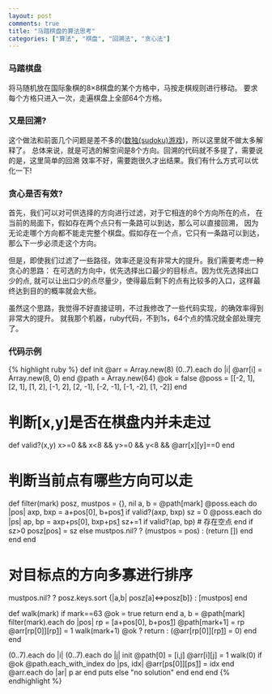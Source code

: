 ```yaml
---
layout: post
comments: true
title: "马踏棋盘的算法思考"
categories: ["算法", "棋盘", "回溯法", "贪心法"]
---
```


### 马踏棋盘
将马随机放在国际象棋的8×8棋盘的某个方格中，马按走棋规则进行移动。
要求每个方格只进入一次，走遍棋盘上全部64个方格。

### 又是回溯?
这个做法和前面几个问题是差不多的([数独(sudoku)游戏][1])，所以这里就不做太多解释了。
总体来说，就是可选的解空间是8个方向。回溯的代码就不多提了，需要说的是，这里简单的回溯
效率不好，需要跑很久才出结果。我们有什么方式可以优化一下!

### 贪心是否有效?
首先，我们可以对可供选择的方向进行过滤，对于它相连的8个方向所在的点，
在当前的局面下，假如存在两个点只有一条路可以到达，那么可以直接回溯，
因为无论走哪个方向都不能走完整个棋盘。假如存在一个点，它只有一条路可以到达，
那么下一步必须走这个方向。

但是，即使我们过滤了一些路径，效率还是没有非常大的提升。我们需要考虑一种贪心的思路：
在可选的方向中，优先选择出口最少的目标点。因为优先选择出口少的点,
就可以让出口少的点尽量少，使得最后剩下的点有比较多的入口，这样最终达到目的的概率就会大些。

虽然这个思路，我觉得不好直接证明，不过我修改了一些代码实现，的确效率得到非常大的提升。
就我那个机器，ruby代码，不到1s，64个点的情况就全部处理完了。

### 代码示例
{% highlight ruby %}
def init
  @arr = Array.new(8)
  (0..7).each do |i| @arr[i] = Array.new(8, 0) end
  @path = Array.new(64) 
  @ok = false
  @poss = [[-2, 1], [2, 1], [1, 2], [-1, 2], [2, -1], [-2, -1], [-1, -2], [1, -2]]
end
# 判断[x,y]是否在棋盘内并未走过
def valid?(x,y)
  x>=0 && x<8 && y>=0 && y<8 && @arr[x][y]==0
end

# 判断当前点有哪些方向可以走
def filter(mark)
  posz, mustpos = {}, nil
  a, b = @path[mark]
  @poss.each do |pos|
    axp, bxp = a+pos[0], b+pos[1]
    if valid?(axp, bxp)
      sz = 0
      @poss.each do |ps|
        ap, bp = axp+ps[0], bxp+ps[1]
        sz+=1 if valid?(ap, bp) # 存在空点
      end
      if sz>0
        posz[pos] = sz
      else
        mustpos.nil? ? (mustpos = pos) : (return [])
      end
    end
  end
  # 对目标点的方向多寡进行排序
  mustpos.nil? ? posz.keys.sort {|a,b| posz[a]<=>posz[b]} : [mustpos]
end

def walk(mark)
  if mark==63
    @ok = true
    return
  end
  a, b = @path[mark]
  filter(mark).each do |pos|
    rp = [a+pos[0], b+pos[1]]
    @path[mark+1] = rp
    @arr[rp[0]][rp[1]] = 1
    walk(mark+1)
    @ok ? return : (@arr[rp[0]][rp[1]] = 0)
  end
end

(0..7).each do |i|
  (0..7).each do |j|
    init
    @path[0] = [i,j]
    @arr[i][j] = 1
    walk(0)
    if @ok
      @path.each_with_index do |ps, idx|
        @arr[ps[0]][ps[1]] = idx
      end
      @arr.each do |ar| p ar end
      puts
    else
      "no solution"
    end
  end
end
{% endhighlight %}

 [1]: 20120710_sudoku.html
